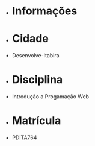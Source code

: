 - # Informações
- # Cidade
- Desenvolve-Itabira
- # Disciplina
- Introdução a Progamação Web
- # Matrícula
- PDITA764
   
 

<!---
Hrs92/Hrs92 is a ✨ special ✨ repository because its `README.md` (this file) appears on your GitHub profile.
You can click the Preview link to take a look at your changes.
--->
